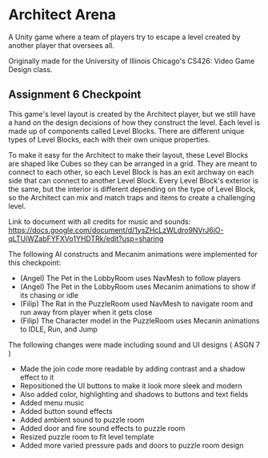 # Architect Arena

A Unity game where a team of players try to escape a level created by another player that oversees all.

Originally made for the University of Illinois Chicago's CS426: Video Game Design class.

## Assignment 6 Checkpoint

This game's level layout is created by the Architect player, but we still have a hand on the design decisions of how they construct the level. Each level is made up of components called Level Blocks. There are different unique types of Level Blocks, each with their own unique properties.

To make it easy for the Architect to make their layout, these Level Blocks are shaped like Cubes so they can be arranged in a grid. They are meant to connect to each other, so each Level Block is has an exit archway on each side that can connect to another Level Block. Every Level Block's exterior is the same, but the interior is different depending on the type of Level Block, so the Architect can mix and match traps and items to create a challenging level.

Link to document with all credits for music and sounds: 
https://docs.google.com/document/d/1ysZHcLzWLdro9NVrJ6iO-qLTUiWZabFYFXVo1YHDTRk/edit?usp=sharing

The following AI constructs and Mecanim animations were implemented for this checkpoint:

- (Angel) The Pet in the LobbyRoom uses NavMesh to follow players
- (Angel) The Pet in the LobbyRoom uses Mecanim animations to show if its chasing or idle
- (Filip) The Rat in the PuzzleRoom used NavMesh to navigate room and run away from player when it gets close
- (Filip) The Character model in the PuzzleRoom uses Mecanin animations to IDLE, Run, and Jump

The following changes were made including sound and UI designs ( ASGN 7 )
- Made the join code more readable by adding contrast and a shadow effect to it
- Repositioned the UI buttons to make it look more sleek and modern
- Also added color, highlighting and shadows to buttons and text fields
- Added menu music
- Added button sound effects
- Added ambient sound to puzzle room
- Added door and fire sound effects to puzzle room
- Resized puzzle room to fit level template
- Added more varied pressure pads and doors to puzzle room design
